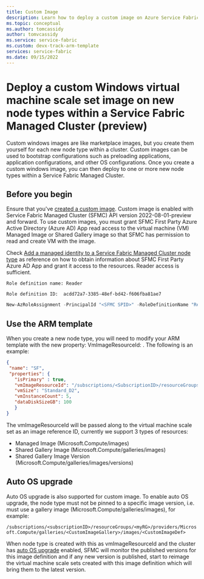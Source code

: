 ```yaml
---
title: Custom Image
description: Learn how to deploy a custom image on Azure Service Fabric clusters (SFMC).
ms.topic: conceptual
ms.author: tomcassidy
author: tomvcassidy
ms.service: service-fabric
ms.custom: devx-track-arm-template
services: service-fabric
ms.date: 09/15/2022
---
```


# Deploy a custom Windows virtual machine scale set image on new node types within a Service Fabric Managed Cluster (preview)

Custom windows images are like marketplace images, but you create them yourself for each new node type within a cluster. Custom images can be used to bootstrap configurations such as preloading applications, application configurations, and other OS configurations.  Once you create a custom windows image, you can then deploy to one or more new node types within a Service Fabric Managed Cluster.  

## Before you begin
Ensure that you've [created a custom image](../virtual-machines/linux/tutorial-custom-images.md).
Custom image is enabled with Service Fabric Managed Cluster (SFMC) API version 2022-08-01-preview and forward. To use custom images, you must grant SFMC First Party Azure Active Directory (Azure AD) App read access to the virtual machine (VM) Managed Image or Shared Gallery image so that SFMC has permission to read and create VM with the image.

Check [Add a managed identity to a Service Fabric Managed Cluster node type](how-to-managed-identity-managed-cluster-virtual-machine-scale-sets.md#prerequisites) as reference on how to obtain information about SFMC First Party Azure AD App and grant it access to the resources. Reader access is sufficient.
 
`Role definition name: Reader`

`Role definition ID:  acdd72a7-3385-48ef-bd42-f606fba81ae7`

```powershell 
New-AzRoleAssignment -PrincipalId "<SFMC SPID>" -RoleDefinitionName "Reader" -Scope "/subscriptions/<subscriptionId>/resourceGroups/<resourceGroupName>/providers/Microsoft.Compute/galleries/<galleryName>"
```

## Use the ARM template

When you create a new node type, you will need to modify your ARM template with the new property: VmImageResourceId: <Image name>.  The following is an example:

 ```JSON 
 {
  "name": "SF",
  "properties": {
    "isPrimary" : true,
    "vmImageResourceId": "/subscriptions/<SubscriptionID>/resourceGroups/<myRG>/providers/Microsoft.Compute/images/<MyCustomImage>",
    "vmSize": "Standard_D2",
    "vmInstanceCount": 5,
    "dataDiskSizeGB": 100
    }
}
```
 
The vmImageResourceId will be passed along to the virtual machine scale set as an image reference ID, currently we support 3 types of resources:

- Managed Image (Microsoft.Compute/images)
- Shared Gallery Image (Microsoft.Compute/galleries/images)
- Shared Gallery Image Version (Microsoft.Compute/galleries/images/versions)


## Auto OS upgrade

Auto OS upgrade is also supported for custom image. To enable auto OS upgrade, the node type must not be pinned to a specific image version, i.e. must use a gallery image (Microsoft.Compute/galleries/images), for example:

`/subscriptions/<subscriptionID>/resourceGroups/<myRG>/providers/Microsoft.Compute/galleries/<CustomImageGallery>/images/<CustomImageDef>`

When node type is created with this as vmImageResourceId and the cluster has [auto OS upgrade](how-to-managed-cluster-upgrades.md) enabled, SFMC will monitor the published versions for this image definition and if any new version is published, start to reimage the virtual machine scale sets created with this image definition which will bring them to the latest version.
 
